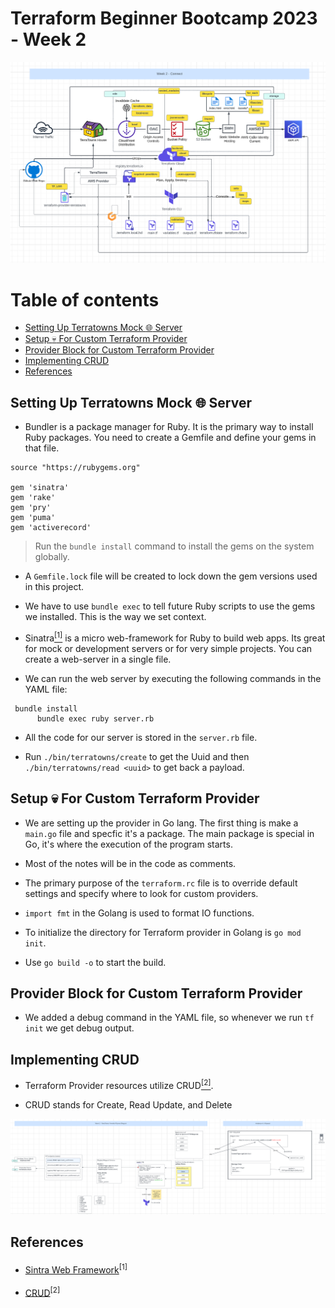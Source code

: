 # Terraform Beginner Bootcamp 2023 - Week 2

![screenshot](../assets/Week_2_diagram.png)

# Table of contents

- [Setting Up Terratowns Mock :globe_with_meridians: Server](#setting-up-terratowns-mock-globe_with_meridians-server)
- [Setup :skull: For Custom Terraform Provider](#setup-skull-for-custom-terraform-provider)
- [Provider Block for Custom Terraform Provider](#provider-block-for-custom-terraform-provider)
- [Implementing CRUD](#implementing-crud)
- [References](#references)


## Setting Up Terratowns Mock :globe_with_meridians: Server

- Bundler is a package manager for Ruby. It is the primary way to install Ruby packages. You need to create a Gemfile and define your gems in that file.

```
source "https://rubygems.org"

gem 'sinatra'
gem 'rake'
gem 'pry'
gem 'puma'
gem 'activerecord'
```
> Run the `bundle install` command to install the gems on the system globally.

- A `Gemfile.lock` file will be created to lock down the gem versions used in this project.

- We have to use `bundle exec` to tell future Ruby scripts to use the gems we installed. This is the way we set context.

- Sinatra[<sup>[1]</sup>](#references) is a micro web-framework for Ruby to build web apps. Its great for mock or development servers or for very simple projects. You can create a web-server in a single file.

- We can run the web server by executing the following commands in the YAML file:

```
 bundle install
      bundle exec ruby server.rb
```

- All the code for our server is stored in the `server.rb` file.

- Run `./bin/terratowns/create` to get the Uuid and then `./bin/terratowns/read <uuid>` to get back a payload.

## Setup :skull: For Custom Terraform Provider

- We are setting up the provider in Go lang. The first thing is make a `main.go` file and specfic it's a package. The main package is special in Go, it's where the execution of the program starts.

- Most of the notes will be in the code as comments.

- The primary purpose of the `terraform.rc` file is to override default settings and specify where to look for custom providers.

- `import fmt` in the Golang is used to format IO functions.

- To initialize the directory for Terraform provider in Golang is `go mod init`.

- Use `go build -o` to start the build.

## Provider Block for Custom Terraform Provider

- We added a debug command in the YAML file, so whenever we run `tf init` we get debug output.

## Implementing CRUD

- Terraform Provider resources utilize CRUD[<sup>[2]</sup>](#references).

- CRUD stands for Create, Read Update, and Delete

![screenshot](../assets/Week_2_CRUD_Diagram.png)

## References

- [Sintra Web Framework](https://sinatrarb.com/)<sup>[1]<sup>

- [CRUD](https://en.wikipedia.org/wiki/Create,_read,_update_and_delete)<sup>[2]<sup>
